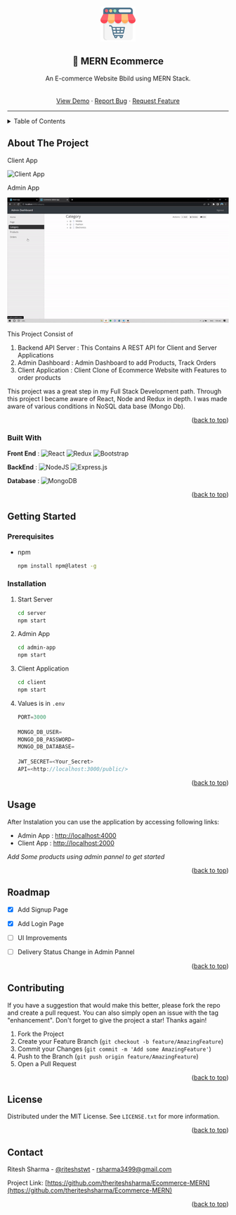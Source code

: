 
<div id="top"></div>

<!-- PROJECT LOGO -->
<br />
<div align="center">
  <a href="https://github.com/theriteshsharma/Ecommerce-MERN">
    <img src="img-readme/logo.png" alt="Logo" width="80" height="80">
  </a>

  <h2 align="center">🛒 MERN Ecommerce</h2>

  <p align="center">
  An E-commerce Website Bbild using MERN Stack.
    <br />
    <br />
    <br />
    <a href="https://github.com/theriteshshrama/Ecommerce-MERN">View Demo</a>
    ·
    <a href="https://github.com/othneildrew/Ecommerce-MERN/issues">Report Bug</a>
    ·
    <a href="https://github.com/othneildrew/Ecommerce-MERN/issues">Request Feature</a>
  </p>
</div>

-----



<!-- TABLE OF CONTENTS -->
<details>
  <summary>Table of Contents</summary>
  <ol>
    <li>
      <a href="#about-the-project">About The Project</a>
      <ul>
        <li><a href="#built-with">Built With</a></li>
      </ul>
    </li>
    <li>
      <a href="#getting-started">Getting Started</a>
      <ul>
        <li><a href="#prerequisites">Prerequisites</a></li>
        <li><a href="#installation">Installation</a></li>
      </ul>
    </li>
    <li><a href="#usage">Usage</a></li>
    <li><a href="#roadmap">Roadmap</a></li>
    <li><a href="#contributing">Contributing</a></li>
    <li><a href="#license">License</a></li>
    <li><a href="#contact">Contact</a></li>
  </ol>
</details>



<!-- ABOUT THE PROJECT -->
## About The Project
Client App

![Client App](img-readme/client.gif)

Admin App

![Admin App](img-readme/admin.gif)



This Project Consist of 

1. Backend API Server
	: This Contains A REST API for Client and Server Applications 
2. Admin Dashboard 
	: Admin Dashboard to add Products, Track Orders
3. Client Application
	: Client Clone of Ecommerce Website with Features to order products

This project was a great step in my Full Stack Development path. Through this project I became aware of React, Node and Redux in depth. I was made aware of various conditions in NoSQL data base (Mongo Db). 


<p align="right">(<a href="#top">back to top</a>)</p>



### Built With

**Front End** :  ![React](https://img.shields.io/badge/react-%2320232a.svg?style=for-the-badge&logo=react&logoColor=%2361DAFB) ![Redux](https://img.shields.io/badge/redux-%23593d88.svg?style=for-the-badge&logo=redux&logoColor=white) ![Bootstrap](https://img.shields.io/badge/bootstrap-%23563D7C.svg?style=for-the-badge&logo=bootstrap&logoColor=white)

**BackEnd** : ![NodeJS](https://img.shields.io/badge/node.js-6DA55F?style=for-the-badge&logo=node.js&logoColor=white) ![Express.js](https://img.shields.io/badge/express.js-%23404d59.svg?style=for-the-badge&logo=express&logoColor=%2361DAFB)

**Database** : ![MongoDB](https://img.shields.io/badge/MongoDB-%234ea94b.svg?style=for-the-badge&logo=mongodb&logoColor=white)

<p align="right">(<a href="#top">back to top</a>)</p>



<!-- GETTING STARTED -->
## Getting Started


### Prerequisites

* npm

  ```sh
  npm install npm@latest -g
  ```

### Installation



1. Start Server
    ```sh
    cd server
    npm start
    ```
2. Admin App
   ```sh
   cd admin-app
   npm start
   
   ```
3. Client Application
   ```sh
   cd client
   npm start
   ```
4. Values is in `.env`
   ```js
   PORT=3000

   MONGO_DB_USER=
   MONGO_DB_PASSWORD=
   MONGO_DB_DATABASE=

   JWT_SECRET=<Your_Secret>
   API=<http://localhost:3000/public/>
   ```

<p align="right">(<a href="#top">back to top</a>)</p>



<!-- USAGE EXAMPLES -->
## Usage

After Instalation you can use the application by accessing following links:

* Admin App : [http://localhost:4000](http://localhost:4000)
* Client App : [http://localhost:2000](http://localhost:2000)

_Add Some products using admin pannel to get started_

<p align="right">(<a href="#top">back to top</a>)</p>



<!-- ROADMAP -->
## Roadmap

- [x] Add Signup Page
- [x] Add Login Page
- [ ] UI Improvements
- [ ] Delivery Status Change in Admin Pannel


<p align="right">(<a href="#top">back to top</a>)</p>



<!-- CONTRIBUTING -->
## Contributing

If you have a suggestion that would make this better, please fork the repo and create a pull request. You can also simply open an issue with the tag "enhancement".
Don't forget to give the project a star! Thanks again!

1. Fork the Project
2. Create your Feature Branch (`git checkout -b feature/AmazingFeature`)
3. Commit your Changes (`git commit -m 'Add some AmazingFeature'`)
4. Push to the Branch (`git push origin feature/AmazingFeature`)
5. Open a Pull Request

<p align="right">(<a href="#top">back to top</a>)</p>



<!-- LICENSE -->
## License

Distributed under the MIT License. See `LICENSE.txt` for more information.

<p align="right">(<a href="#top">back to top</a>)</p>



<!-- CONTACT -->
## Contact

Ritesh Sharma - [@riteshstwt](https://twitter.com/riteshstwt) - rsharma3499@gmail.com

Project Link: [https://github.com/theriteshsharma/Ecommerce-MERN](https://github.com/theriteshsharma/Ecommerce-MERN)

<p align="right">(<a href="#top">back to top</a>)</p>







